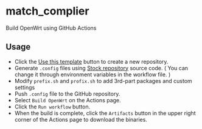 # match_complier

Build OpenWrt using GitHub Actions

## Usage

- Click the [Use this template](https://github.com/P3TERX/Actions-OpenWrt/generate) button to create a new repository.
- Generate `.config` files using [Stock repository](https://github.com/openwrt/openwrt) source code. ( You can change it through environment variables in the workflow file. )
- Modify `prefix.sh` and `profix.sh` to add 3rd-part packages and custom settings 
- Push `.config` file to the GitHub repository.
- Select `Build OpenWrt` on the Actions page.
- Click the `Run workflow` button.
- When the build is complete, click the `Artifacts` button in the upper right corner of the Actions page to download the binaries.